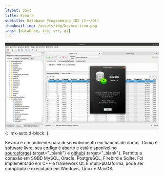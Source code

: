 ```yaml
---
layout: post
title: Kevora
subtitle: Database Programming IDE (C++/Qt)
thumbnail-img: /assets/img/kevora-icon.png
tags: [database, ide, c++, qt]
---
```


![Kevora](/assets/img/kevora-snapshot.jpg){: .mx-auto.d-block :}

Kevora é um ambiente para desenvolvimento em bancos de dados. Como é software livre, seu código é aberto e está disponível no [sourceforge](https://sourceforge.net/projects/kevora/){:target="_blank"} e [github](https://github.com/antoniomenezes/kevora){:target="_blank"}. Permite a conexão em SGBD MySQL, Oracle, PostgreSQL, Firebird e Sqlite. Foi implementado em C++ e framework Qt. É multi-plataforma, pode ser compilado e executado em Windows, Linux e MacOS.

